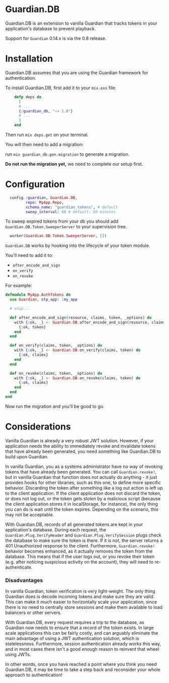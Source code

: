 Guardian.DB
==========

Guardian.DB is an extension to vanilla Guardian that tracks tokens in your
application's database to prevent playback.

Support for `Guardian` 0.14.x is via the 0.8 release.

Installation
==========

Guardian.DB assumes that you are using the Guardian framework for authentication.

To install Guardian.DB, first add it to your `mix.exs` file:

```elixir
    defp deps do
      [
      # ...
      {:guardian_db, "~> 1.0"}
      # ...
      ]
    end
```

Then run `mix deps.get` on your terminal.

You will then need to add a migration:

run `mix guardian_db.gen.migration` to generate a migration.

**Do not run the migration yet,** we need to complete our setup first.

# Configuration

```elixir
  config :guardian, Guardian.DB,
         repo: MyApp.Repo,
         schema_name: "guardian_tokens", # default
         sweep_interval: 60 # default: 60 minutes
```

To sweep expired tokens from your db you should add `Guardian.DB.Token.SweeperServer` to your supervision tree.

```elixir
  worker(Guardian.DB.Token.SweeperServer, [])
```

`Guardian.DB` works by hooking into the lifecycle of your token module.

You'll need to add it to:

* `after_encode_and_sign`
* `on_verify`
* `on_revoke`

For example:

```elixir
defmodule MyApp.AuthTokens do
  use Guardian, otp_app: :my_app

  # snip...

  def after_encode_and_sign(resource, claims, token, _options) do
    with {:ok, _} <- Guardian.DB.after_encode_and_sign(resource, claims["typ"], claims, token) do
      {:ok, token}
    end
  end

  def on_verify(claims, token, _options) do
    with {:ok, _} <- Guardian.DB.on_verify(claims, token) do
      {:ok, claims}
    end
  end

  def on_revoke(claims, token, _options) do
    with {:ok, _} <- Guardian.DB.on_revoke(claims, token) do
      {:ok, claims}
    end
  end
end
```

Now run the migration and you'll be good to go.

Considerations
==========

Vanilla Guardian is already a very robust JWT solution. However, if your application needs the ability to immediately revoke and invalidate tokens that have already been generated, you need something like Guardian.DB to build upon Guardian.

In vanilla Guardian, you as a systems administrator have no way of revoking tokens that have already been generated. You can call `Guardian.revoke!`, but in vanilla Guardian that function does not actually do anything - it just provides hooks for other libraries, such as this one, to define more specific behavior. Discarding the token after something like a log out action is left up to the client application. If the client application does not discard the token, or does not log out, or the token gets stolen by a malicious script (because the client application stores it in localStorage, for instance), the only thing you can do is wait until the token expires. Depending on the scenario, this may not be acceptable.

With Guardian.DB, records of all generated tokens are kept in your application's database. During each request, the `Guardian.Plug.VerifyHeader` and `Guardian.Plug.VerifySession` plugs check the database to make sure the token is there. If it is not, the server returns a 401 Unauthorized response to the client. Furthermore, `Guardian.revoke!` behavior becomes enhanced, as it actually removes the token from the database. This means that if the user logs out, or you revoke their token (e.g. after noticing suspicious activity on the account), they will need to re-authenticate.

### Disadvantages

In vanilla Guardian, token verification is very light-weight. The only thing Guardian does is decode incoming tokens and make sure they are valid. This can make it much easier to horizontally scale your application, since there is no need to centrally store sessions and make them available to load balancers or other servers.

With Guardian.DB, every request requires a trip to the database, as Guardian now needs to ensure that a record of the token exists. In large scale applications this can be fairly costly, and can arguably eliminate the main advantage of using a JWT authentication solution, which is statelessness. Furthermore, session authentication already works this way, and in most cases there isn't a good enough reason to reinvent that wheel using JWTs.

In other words, once you have reached a point where you think you need Guardian.DB, it may be time to take a step back and reconsider your whole approach to authentication!
